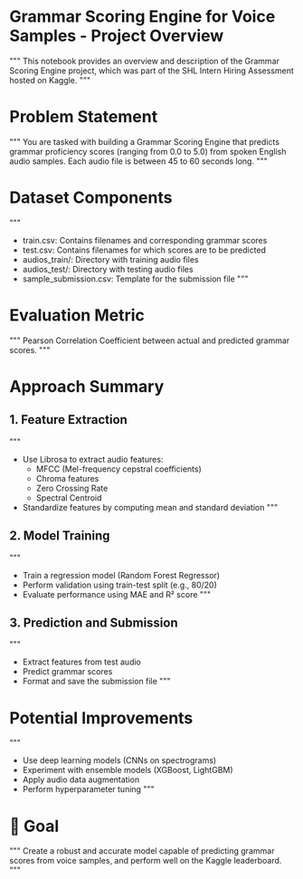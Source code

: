 # Grammar Scoring Engine for Voice Samples - Project Overview

"""
This notebook provides an overview and description of the Grammar Scoring Engine project,
which was part of the SHL Intern Hiring Assessment hosted on Kaggle.
"""

#  Problem Statement
"""
You are tasked with building a Grammar Scoring Engine that predicts grammar proficiency
scores (ranging from 0.0 to 5.0) from spoken English audio samples. Each audio file is
between 45 to 60 seconds long.
"""

#  Dataset Components
"""
- train.csv: Contains filenames and corresponding grammar scores
- test.csv: Contains filenames for which scores are to be predicted
- audios_train/: Directory with training audio files
- audios_test/: Directory with testing audio files
- sample_submission.csv: Template for the submission file
"""

#  Evaluation Metric
"""
Pearson Correlation Coefficient between actual and predicted grammar scores.
"""

#  Approach Summary

## 1. Feature Extraction
"""
- Use Librosa to extract audio features:
    - MFCC (Mel-frequency cepstral coefficients)
    - Chroma features
    - Zero Crossing Rate
    - Spectral Centroid
- Standardize features by computing mean and standard deviation
"""

## 2. Model Training
"""
- Train a regression model (Random Forest Regressor)
- Perform validation using train-test split (e.g., 80/20)
- Evaluate performance using MAE and R² score
"""

## 3. Prediction and Submission
"""
- Extract features from test audio
- Predict grammar scores
- Format and save the submission file
"""

#  Potential Improvements
"""
- Use deep learning models (CNNs on spectrograms)
- Experiment with ensemble models (XGBoost, LightGBM)
- Apply audio data augmentation
- Perform hyperparameter tuning
"""

# 🏁 Goal
"""
Create a robust and accurate model capable of predicting grammar scores from voice samples,
and perform well on the Kaggle leaderboard.
"""

